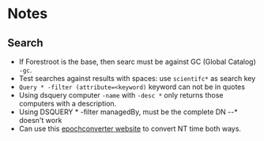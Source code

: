 # Notes

## Search
- If Forestroot is the base, then searc must be against GC (Global Catalog) `-gc`.
- Test searches against results with spaces: use `scientifc*` as search key
- `Query * -filter (attribute=<keyword)` keyword can not be in quotes
- Using dsquery computer `-name` with `-desc *` only returns those computers with a description.
- Using DSQUERY * -filter managedBy, must be the complete DN --* doesn't work
- Can use this [epochconverter website](https://www.epochconverter.com/ldap) to convert NT time both ways.